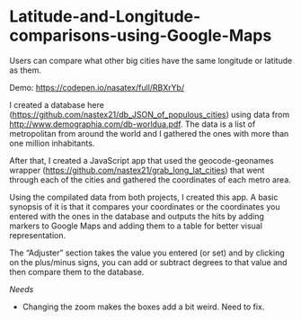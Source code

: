 # Latitude-and-Longitude-comparisons-using-Google-Maps
Users can compare what other big cities have the same longitude or latitude as them.


Demo: https://codepen.io/nasatex/full/RBXrYb/

I created a database here (https://github.com/nastex21/db_JSON_of_populous_cities) using data from http://www.demographia.com/db-worldua.pdf. The data is a list of metropolitan from around the world and I gathered the ones with more than one million inhabitants. 

After that, I created a JavaScript app that used the geocode-geonames wrapper (https://github.com/nastex21/grab_long_lat_cities) that went through each of the cities and gathered the coordinates of each metro area.

Using the compilated data from both projects, I created this app. A basic synopsis of it is that it compares your coordinates or the coordinates you entered with the ones in the database and outputs the hits by adding markers to Google Maps and adding them to a table for better visual representation.

The “Adjuster” section takes the value you entered (or set) and by clicking on the plus/minus signs, you can add or subtract degrees to that value and then compare them to the database.

*Needs*

- Changing the zoom makes the boxes add a bit weird. Need to fix.
